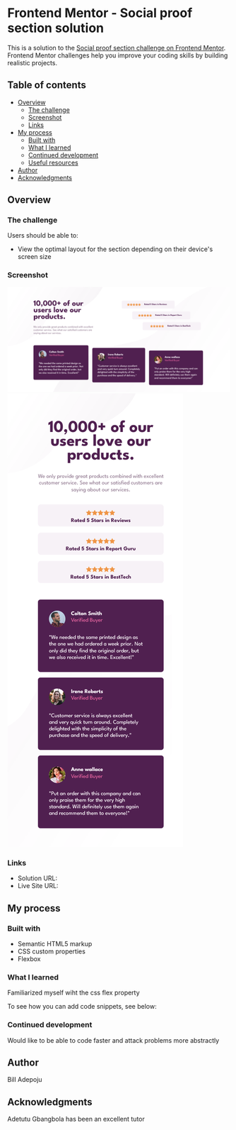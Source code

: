 # Frontend Mentor - Social proof section solution

This is a solution to the [Social proof section challenge on Frontend Mentor](https://www.frontendmentor.io/challenges/social-proof-section-6e0qTv_bA). Frontend Mentor challenges help you improve your coding skills by building realistic projects. 

## Table of contents

- [Overview](#overview)
  - [The challenge](#the-challenge)
  - [Screenshot](#screenshot)
  - [Links](#links)
- [My process](#my-process)
  - [Built with](#built-with)
  - [What I learned](#what-i-learned)
  - [Continued development](#continued-development)
  - [Useful resources](#useful-resources)
- [Author](#author)
- [Acknowledgments](#acknowledgments)


## Overview

### The challenge

Users should be able to:

- View the optimal layout for the section depending on their device's screen size

### Screenshot

![](./images/Screenshot-desktop.png)
![](./images/Screenshot-mobile.png)

### Links

- Solution URL: [](https://github.com/Bill-Adepoju/Social-proof)
- Live Site URL: [](https://bill-adepoju.github.io/Social-proof/)

## My process

### Built with

- Semantic HTML5 markup
- CSS custom properties
- Flexbox

### What I learned

Familiarized myself wiht the css flex property

To see how you can add code snippets, see below:



### Continued development

Would like to be able to code faster and attack problems more abstractly


## Author

Bill Adepoju


## Acknowledgments

Adetutu Gbangbola has been an excellent tutor

